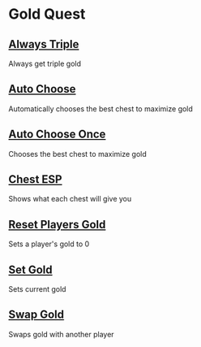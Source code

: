 # Gold Quest

## [Always Triple](AlwaysTriple.js)
Always get triple gold

## [Auto Choose](AutoChoose.js)
Automatically chooses the best chest to maximize gold

## [Auto Choose Once](AutoChooseOnce.js)
Chooses the best chest to maximize gold

## [Chest ESP](ChestESP.js)
Shows what each chest will give you

## [Reset Players Gold](ResetPlayersGold.js)
Sets a player's gold to 0

## [Set Gold](SetGold.js)
Sets current gold

## [Swap Gold](SwapGold.js)
Swaps gold with another player
